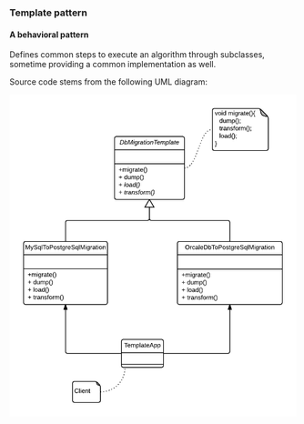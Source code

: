 ### Template pattern

#### A behavioral pattern

Defines common steps to execute an algorithm through subclasses, sometime providing a common implementation as well.

Source code stems from the following UML diagram:

![alt text](design-pattern-template.png "Design Pattern Template ")

